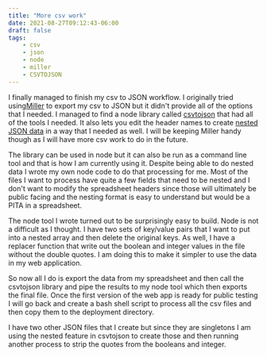 ```yaml
---
title: "More csv work"
date: 2021-08-27T09:12:43-06:00
draft: false
tags:
    - csv
    - json
    - node
    - miller
    - CSVTOJSON
---
```


I finally managed to finish my csv to JSON workflow. I originally tried using[Miller][millerlink] to export my csv to JSON but it didn't provide all of the options that I needed. I managed to find a node library called [csvtojson][csvlink] that had all of the tools I needed. It also lets you edit the header names to create [nested JSON data][nestedlink] in a way that I needed as well. I will be keeping Miller handy though as I will have more csv work to do in the future.

The library can be used in node but it can also be run as a command line tool and that is how I am currently using it. Despite being able to do nested data I wrote my own node code to do that processing for me. Most of the files I want to process have quite a few fields that need to be nested and I don't want to modify the spreadsheet headers since those will ultimately be public facing and the nesting format is easy to understand but would be a PITA in a spreadsheet.

The node tool I wrote turned out to be surprisingly easy to build. Node is not a difficult as I thought. I have two sets of key/value pairs that I want to put into a nested array and then delete the original keys. As well, I have a replacer function that write out the boolean and integer values in the file without the double quotes. I am doing this to make it simpler to use the data in my web application. 

So now all I do is export the data from my spreadsheet and then call the csvtojson library and pipe the results to my node tool which then exports the final file. Once the first version of the web app is ready for public testing I will go back and create a bash shell script to process all the csv files and then copy them to the deployment directory.

 I have two other JSON files that I create but since they are singletons I am using the nested feature in csvtojson to create those and then running another process to strip the quotes from the booleans and integer. 

[millerlink]:https://github.com/johnkerl/miller
[csvlink]:https://github.com/Keyang/node-csvtojson
[nestedlink]:https://github.com/Keyang/node-csvtojson#nested-json-structure